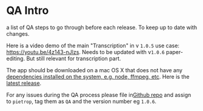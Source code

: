 # QA Intro 

a list of QA steps to go through before each release. To keep up to date with changes.

<!-- find QA list made for VOX + add paperedit to it.  https://docs.google.com/document/d/1dLtZ2OCQRmNnFR5dS-Z8ANK5A4xVrELzEEMn6-k4GbM/edit# -->

Here is a video demo of the  main "Transcription" in v `1.0.5` use case: https://youtu.be/4z143-nJlzs. Needs to be updated with v`1.0.6`  paper-editing. But still relevant for transcription part.

The app should be downloaded on a mac OS X that does not have any [dependencies installed on the system, e.g. node, ffmpeg, etc](/dependencies.md). Here is the [latest release](https://github.com/OpenNewsLabs/autoEdit_2/releases).     

For any issues during the QA process please file in[Github repo](https://github.com/OpenNewsLabs/autoEdit_2) and assign to `pietrop`, tag them as `QA` and the version number eg `1.0.6`. 